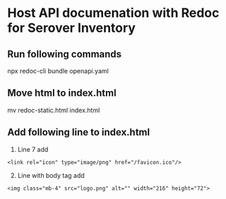 # Host API documenation with Redoc for Serover Inventory

## Run following commands
npx redoc-cli bundle openapi.yaml

## Move html to index.html
mv redoc-static.html index.html

## Add following line to index.html

1. Line 7 add
```
<link rel="icon" type="image/png" href="/favicon.ico"/>
```

2. Line with body tag add
```
<img class="mb-4" src="logo.png" alt="" width="216" height="72">
```